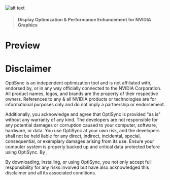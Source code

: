 ![alt text](https://i.imgur.com/aG2n5uP.png)

> #### Display Optimization &amp; Performance Enhancement for NVIDIA Graphics

# Preview

# Disclaimer
OptiSync is an independent optimization tool and is not affiliated with, endorsed by, or in any way officially connected to the NVIDIA Corporation. All product names, logos, and brands are the property of their respective owners. References to any & all NVIDIA products or technologies are for informational purposes only and do not imply a partnership or endorsement.

Additionally, you acknowledge and agree that OptiSync is provided "as is" without any warranty of any kind. The developers are not responsible for any potential damages or corruption caused to your computer, software, hardware, or data. You use OptiSync at your own risk, and the developers shall not be held liable for any direct, indirect, incidental, special, consequential, or exemplary damages arising from its use. Ensure your computer system is properly backed up and critical data protected before using OptiSync. By , 

By downloading, installing, or using OptiSync, you not only accept full responsibility for any risks involved but have also acknowledged this disclaimer and all its associated conditions.
